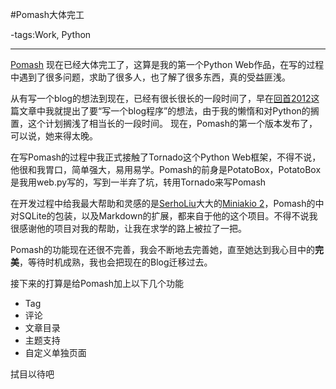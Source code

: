 #Pomash大体完工

-tags:Work, Python

----

[Pomash](https://github.com/JmPotato/Pomash) 现在已经大体完工了，这算是我的第一个Python Web作品，在写的过程中遇到了很多问题，求助了很多人，也了解了很多东西，真的受益匪浅。

从有写一个blog的想法到现在，已经有很长很长的一段时间了，早在[回首2012](http://ipotato.me/2012-Review/)这篇文章中我就提出了要“写一个blog程序”的想法，由于我的懒惰和对Python的搁置，这个计划搁浅了相当长的一段时间。
现在，Pomash的第一个版本发布了，可以说，她来得太晚。

在写Pomash的过程中我正式接触了Tornado这个Python Web框架，不得不说，他很和我胃口，简单强大，易用易学。Pomash的前身是PotatoBox，PotatoBox是我用web.py写的，写到一半弃了坑，转用Tornado来写Pomash

在开发过程中给我最大帮助和灵感的是[SerhoLiu](http://SerhoLiu.com)大大的[Miniakio 2](https://github.com/SerhoLiu/serholiu.com)，Pomash的中对SQLite的包装，以及Markdown的扩展，都来自于他的这个项目。不得不说我很感谢他的项目对我的帮助，让我在求学的路上被拉了一把。

Pomash的功能现在还很不完善，我会不断地去完善她，直至她达到我心目中的**完美**，等待时机成熟，我也会把现在的Blog迁移过去。

接下来的打算是给Pomash加上以下几个功能

* Tag
* 评论
* 文章目录
* 主题支持
* 自定义单独页面

拭目以待吧